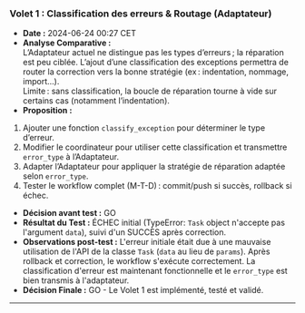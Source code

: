### Volet 1 : Classification des erreurs & Routage (Adaptateur)
* **Date :** 2024-06-24 00:27 CET
* **Analyse Comparative :**  
L’Adaptateur actuel ne distingue pas les types d’erreurs ; la réparation est peu ciblée. L’ajout d’une classification des exceptions permettra de router la correction vers la bonne stratégie (ex : indentation, nommage, import…).  
Limite : sans classification, la boucle de réparation tourne à vide sur certains cas (notamment l’indentation).
* **Proposition :**  
1. Ajouter une fonction `classify_exception` pour déterminer le type d’erreur.  
2. Modifier le coordinateur pour utiliser cette classification et transmettre `error_type` à l’Adaptateur.  
3. Adapter l’Adaptateur pour appliquer la stratégie de réparation adaptée selon `error_type`.  
4. Tester le workflow complet (M-T-D) : commit/push si succès, rollback si échec.
* **Décision avant test :** GO
* **Résultat du Test :** ÉCHEC initial (TypeError: `Task` object n'accepte pas l'argument `data`), suivi d'un SUCCÈS après correction.
* **Observations post-test :** L'erreur initiale était due à une mauvaise utilisation de l'API de la classe `Task` (`data` au lieu de `params`). Après rollback et correction, le workflow s'exécute correctement. La classification d'erreur est maintenant fonctionnelle et le `error_type` est bien transmis à l'adaptateur.
* **Décision Finale :** GO - Le Volet 1 est implémenté, testé et validé.
--- 